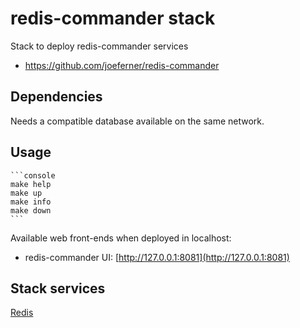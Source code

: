 # redis-commander stack

Stack to deploy redis-commander services

- https://github.com/joeferner/redis-commander

## Dependencies

Needs a compatible database available on the same network.

## Usage

    ```console
    make help
    make up
    make info
    make down
    ```

Available web front-ends when deployed in localhost:

- redis-commander UI: [http://127.0.0.1:8081](http://127.0.0.1:8081)

## Stack services

[Redis](https://github.com/joeferner/redis-commander)
